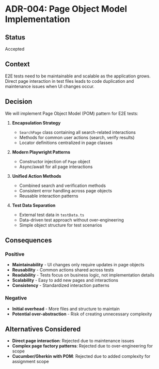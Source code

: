 # ADR-004: Page Object Model Implementation

## Status
Accepted

## Context
E2E tests need to be maintainable and scalable as the application grows. Direct page interaction in test files leads to code duplication and maintenance issues when UI changes occur.

## Decision
We will implement Page Object Model (POM) pattern for E2E tests:

1. **Encapsulation Strategy**
   - `SearchPage` class containing all search-related interactions
   - Methods for common user actions (search, verify results)
   - Locator definitions centralized in page classes

2. **Modern Playwright Patterns**
   - Constructor injection of `Page` object
   - Async/await for all page interactions

3. **Unified Action Methods**
   - Combined search and verification methods
   - Consistent error handling across page objects
   - Reusable interaction patterns

4. **Test Data Separation**
   - External test data in `testData.ts`
   - Data-driven test approach without over-engineering
   - Simple object structure for test scenarios

## Consequences

### Positive
- **Maintainability** - UI changes only require updates in page objects
- **Reusability** - Common actions shared across tests
- **Readability** - Tests focus on business logic, not implementation details
- **Scalability** - Easy to add new pages and interactions
- **Consistency** - Standardized interaction patterns

### Negative
- **Initial overhead** - More files and structure to maintain
- **Potential over-abstraction** - Risk of creating unnecessary complexity

## Alternatives Considered
- **Direct page interaction**: Rejected due to maintenance issues
- **Complex page factory patterns**: Rejected due to over-engineering for scope
- **Cucumber/Gherkin with POM**: Rejected due to added complexity for assignment scope